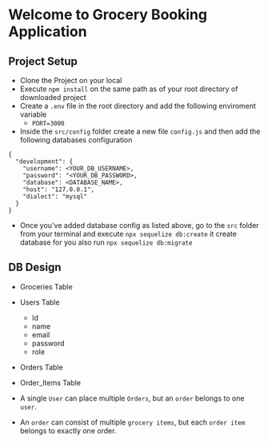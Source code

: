 # Welcome to Grocery Booking Application

## Project Setup
- Clone the Project on your local
- Execute `npm install` on the same path as of your root directory of downloaded project
- Create a `.env` file in the  root directory and add the following enviroment variable
    - `PORT=3000`
- Inside the `src/config` folder create a new file `config.js` and then add the following databases configuration

```
{
  "development": {
    "username": <YOUR_DB_USERNAME>,
    "password": "<YOUR_DB_PASSWORD>,
    "database": <DATABASE_NAME>,
    "host": "127.0.0.1",
    "dialect": "mysql"
  }
}

```
- Once you've added database config as listed  above, go to the `src` folder from your terminal and execute `npx sequelize db:create` it create database for you also  run `npx sequelize db:migrate`

## DB Design
- Groceries Table
- Users Table
    - Id
    - name
    - email
    - password
    - role
- Orders Table
- Order_Items Table

- A single `User` can place multiple `Orders`, but an `order` belongs to one `user`.
- An `order` can consist of multiple `grocery items`, but each `order item` belongs to exactly one order.